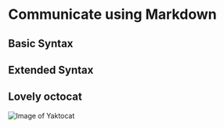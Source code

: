 # Communicate using Markdown
## ‎Basic Syntax
## Extended Syntax

## Lovely octocat
![Image of Yaktocat](https://octodex.github.com/images/privateinvestocat.jpg)
